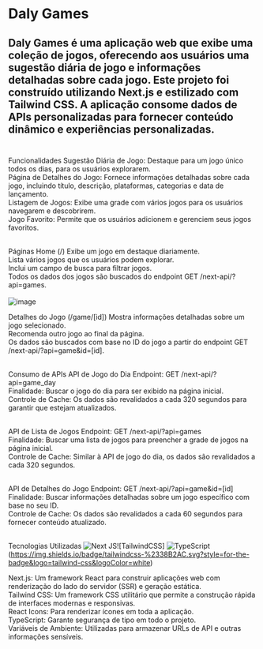 # Daly Games
## Daly Games é uma aplicação web que exibe uma coleção de jogos, oferecendo aos usuários uma sugestão diária de jogo e informações detalhadas sobre cada jogo. Este projeto foi construído utilizando Next.js e estilizado com Tailwind CSS. A aplicação consome dados de APIs personalizadas para fornecer conteúdo dinâmico e experiências personalizadas.</br></br>

Funcionalidades
Sugestão Diária de Jogo: Destaque para um jogo único todos os dias, para os usuários explorarem.</br>
Página de Detalhes do Jogo: Fornece informações detalhadas sobre cada jogo, incluindo título, descrição, plataformas, categorias e data de lançamento.</br>
Listagem de Jogos: Exibe uma grade com vários jogos para os usuários navegarem e descobrirem.</br>
Jogo Favorito: Permite que os usuários adicionem e gerenciem seus jogos favoritos.</br></br>


Páginas
Home (/)
Exibe um jogo em destaque diariamente.</br>
Lista vários jogos que os usuários podem explorar.</br>
Inclui um campo de busca para filtrar jogos.</br>
Todos os dados dos jogos são buscados do endpoint GET /next-api/?api=games.</br></br>
![image](https://github.com/user-attachments/assets/5ab0eecc-12f8-4dc3-927a-2c88d7af6716)


Detalhes do Jogo (/game/[id])
Mostra informações detalhadas sobre um jogo selecionado.</br>
Recomenda outro jogo ao final da página.</br>
Os dados são buscados com base no ID do jogo a partir do endpoint GET /next-api/?api=game&id=[id].</br></br>

Consumo de APIs
API de Jogo do Dia
Endpoint: GET /next-api/?api=game_day</br>
Finalidade: Buscar o jogo do dia para ser exibido na página inicial.</br>
Controle de Cache: Os dados são revalidados a cada 320 segundos para garantir que estejam atualizados.</br></br>

API de Lista de Jogos
Endpoint: GET /next-api/?api=games</br>
Finalidade: Buscar uma lista de jogos para preencher a grade de jogos na página inicial.</br>
Controle de Cache: Similar à API de jogo do dia, os dados são revalidados a cada 320 segundos.</br></br>

API de Detalhes do Jogo
Endpoint: GET /next-api/?api=game&id=[id]</br>
Finalidade: Buscar informações detalhadas sobre um jogo específico com base no seu ID.</br>
Controle de Cache: Os dados são revalidados a cada 60 segundos para fornecer conteúdo atualizado.</br></br>

Tecnologias Utilizadas
![Next JS](https://img.shields.io/badge/Next-black?style=for-the-badge&logo=next.js&logoColor=white)![TailwindCSS] ![TypeScript](https://img.shields.io/badge/typescript-%23007ACC.svg?style=for-the-badge&logo=typescript&logoColor=white) (https://img.shields.io/badge/tailwindcss-%2338B2AC.svg?style=for-the-badge&logo=tailwind-css&logoColor=white)

Next.js: Um framework React para construir aplicações web com renderização do lado do servidor (SSR) e geração estática.</br>
Tailwind CSS: Um framework CSS utilitário que permite a construção rápida de interfaces modernas e responsivas.</br>
React Icons: Para renderizar ícones em toda a aplicação.</br>
TypeScript: Garante segurança de tipo em todo o projeto.</br>
Variáveis de Ambiente: Utilizadas para armazenar URLs de API e outras informações sensíveis.</br></br>
